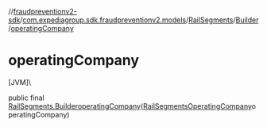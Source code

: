 //[fraudpreventionv2-sdk](../../../../index.md)/[com.expediagroup.sdk.fraudpreventionv2.models](../../index.md)/[RailSegments](../index.md)/[Builder](index.md)/[operatingCompany](operating-company.md)

# operatingCompany

[JVM]\

public final [RailSegments.Builder](index.md)[operatingCompany](operating-company.md)([RailSegmentsOperatingCompany](../../-rail-segments-operating-company/index.md)operatingCompany)
